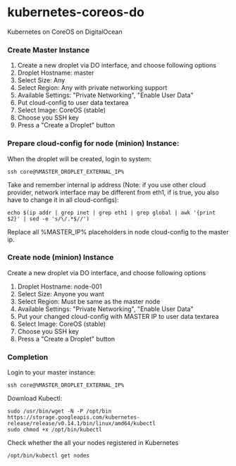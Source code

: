 # kubernetes-coreos-do
Kubernetes on CoreOS on DigitalOcean 

### Create Master Instance
1. Create a new droplet via DO interface, and choose following options 
1. Droplet Hostname: master
1. Select Size: Any
1. Select Region: Any with private networking support
1. Available Settings: "Private Networking", "Enable User Data"
1. Put cloud-config to user data textarea
1. Select Image: CoreOS (stable)
1. Choose you SSH key
1. Press a "Create a Droplet" button

### Prepare cloud-config for node (minion) Instance:
When the droplet will be created, login to system:
  
    ssh core@%MASTER_DROPLET_EXTERNAL_IP%

Take and remember internal ip address (Note: if you use other cloud provider, network interface may be different from eth1, if is true, you also have to  change it in all cloud-configs):

    echo $(ip addr | grep inet | grep eth1 | grep global | awk '{print $2}' | sed -e 's/\/.*$//')
    
Replace all %MASTER_IP% placeholders in node cloud-config to the master ip.

### Create node (minion) Instance
Create a new droplet via DO interface, and choose following options 

1. Droplet Hostname: node-001
1. Select Size: Anyone you want
1. Select Region: Must be same as the master node
1. Available Settings: "Private Networking", "Enable User Data"
1. Put your changed cloud-config with MASTER IP to user data textarea
1. Select Image: CoreOS (stable)
1. Choose you SSH key
1. Press a "Create a Droplet" button

### Completion

Login to your master instance:

    ssh core@%MASTER_DROPLET_EXTERNAL_IP%

Download Kubectl:

    sudo /usr/bin/wget -N -P /opt/bin https://storage.googleapis.com/kubernetes-release/release/v0.14.1/bin/linux/amd64/kubectl
    sudo chmod +x /opt/bin/kubectl 
  
Check whether the all your nodes registered in Kubernetes

    /opt/bin/kubectl get nodes 
